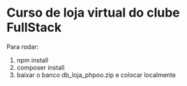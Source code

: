 # Curso de loja virtual do clube FullStack
Para rodar:
1. npm install
2. composer install
3. baixar o banco db_loja_phpoo.zip e colocar localmente
